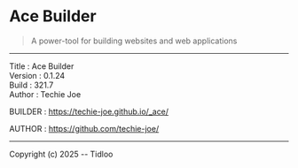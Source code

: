 # Ace Builder
> A power-tool for building websites and web applications
---

Title    : Ace Builder  
Version  : 0.1.24  
Build    : 321.7  
Author   : Techie Joe  

BUILDER  : https://techie-joe.github.io/_ace/  

AUTHOR   : https://github.com/techie-joe/  

---

Copyright (c) 2025 -- Tidloo